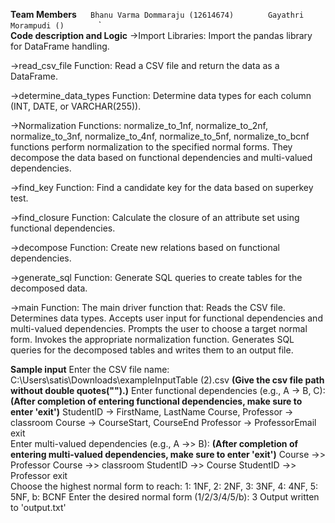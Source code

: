 **Team Members**
  `  `  `Bhanu Varma Dommaraju (12614674)  `  `  `
  `  `  `Gayathri Morampudi ()  `  `  ` 
  `  `  `  
**Code description and Logic**
->Import Libraries: Import the pandas library for DataFrame handling.

->read_csv_file Function: Read a CSV file and return the data as a DataFrame.

->determine_data_types Function: Determine data types for each column (INT, DATE, or VARCHAR(255)).

->Normalization Functions:
normalize_to_1nf, normalize_to_2nf, normalize_to_3nf, normalize_to_4nf, normalize_to_5nf, normalize_to_bcnf functions perform normalization to the specified normal forms.
They decompose the data based on functional dependencies and multi-valued dependencies.

->find_key Function: Find a candidate key for the data based on superkey test.

->find_closure Function: Calculate the closure of an attribute set using functional dependencies.

->decompose Function: Create new relations based on functional dependencies.

->generate_sql Function: Generate SQL queries to create tables for the decomposed data.

->main Function: The main driver function that:
Reads the CSV file.
Determines data types.
Accepts user input for functional dependencies and multi-valued dependencies.
Prompts the user to choose a target normal form.
Invokes the appropriate normalization function.
Generates SQL queries for the decomposed tables and writes them to an output file.

**Sample input**
Enter the CSV file name: C:\Users\satis\Downloads\exampleInputTable (2).csv   **(Give the csv file path without double quotes("").)**
Enter functional dependencies (e.g., A -> B, C):             **(After completion of entering functional dependencies, make sure to enter 'exit')**
StudentID -> FirstName, LastName
Course, Professor -> classroom
Course -> CourseStart, CourseEnd
Professor -> ProfessorEmail
exit  
Enter multi-valued dependencies (e.g., A ->> B):             **(After completion of entering multi-valued dependencies, make sure to enter 'exit')**
Course ->> Professor
Course ->> classroom
StudentID ->> Course
StudentID ->> Professor
exit  
Choose the highest normal form to reach:
1: 1NF, 2: 2NF, 3: 3NF, 4: 4NF, 5: 5NF, b: BCNF
Enter the desired normal form (1/2/3/4/5/b): 3
Output written to 'output.txt'
